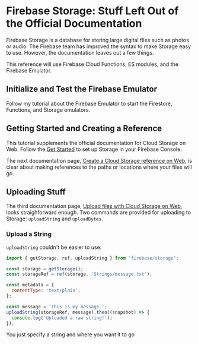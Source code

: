 # Firebase Storage: Stuff Left Out of the Official Documentation

Firebase Storage is a database for storing large digital files such as photos or audio. The Firebase team has improved the syntax to make Storage easy to use. However, the documentation leaves out a few things.

This reference will use Firebase Cloud Functions, ES modules, and the Firebase Emulator.

## Initialize and Test the Firebase Emulator

Follow my tutorial about the Firebase Emulator to start the Firestore, Functions, and Storage emulators.

## Getting Started and Creating a Reference

This tutorial supplements the official documentation for Cloud Storage on Web. Follow the [Get Started](https://firebase.google.com/docs/storage/web/start) to set up Storage in your Firebase Console.

The next documentation page, [Create a Cloud Storage reference on Web](https://firebase.google.com/docs/storage/web/create-reference), is clear about making references to the paths or locations where your files will go.

## Uploading Stuff

The third documentation page, [Upload files with Cloud Storage on Web](https://firebase.google.com/docs/storage/web/upload-files), looks straighforward enough. Two commands are provided for uploading to Storage: `uploadString` and `uploadBytes`.

### Upload a String

`uploadString` couldn't be easier to use:

```js
import { getStorage, ref, uploadString } from "firebase/storage";

const storage = getStorage();
const storageRef = ref(storage, 'Strings/message.txt');

const metadata = {
  contentType: 'text/plain',
};

const message = 'This is my message.';
uploadString(storageRef, message).then((snapshot) => {
  console.log('Uploaded a raw string!');
});
```

You just specify a string and where you want it to go




